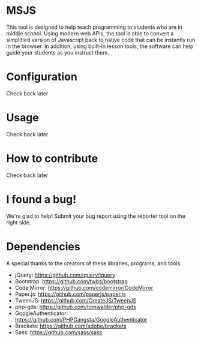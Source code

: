 # MSJS
This tool is designed to help teach programming to students who are in middle school. Using modern web APIs, the tool is able to convert a simplified version of Javascript back to native code that can be instantly run in the browser. In addition, using built-in lesson tools, the software can help guide your students as you instruct them.
# Configuration
Check back later
# Usage
Check back later
# How to contribute
Check back later
# I found a bug!
We're glad to help! Submit your bug report using the reporter tool on the right side.
# Dependencies
A special thanks to the creators of these libraries, programs, and tools:
* jQuery: https://github.com/jquery/jquery
* Bootstrap: https://github.com/twbs/bootstrap
* Code Mirror: https://github.com/codemirror/CodeMirror
* Paper.js: https://github.com/paperjs/paper.js
* TweenJS: https://github.com/CreateJS/TweenJS
* php-gds: https://github.com/tomwalder/php-gds
* GoogleAuthenticator: https://github.com/PHPGangsta/GoogleAuthenticator
* Brackets: https://github.com/adobe/brackets
* Sass: https://github.com/sass/sass

